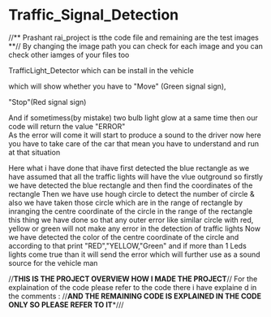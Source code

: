 # Traffic_Signal_Detection
//** Prashant rai_project is tthe code file and remaining are the test images **//
By changing the image path you can check for each image and you can check other iamges of your files too

TrafficLight_Detector  which can be install in the vehicle

which will show whether you have to "Move" (Green signal sign),

"Stop"(Red signal sign) 

And if sometimess(by mistake) two bulb light glow at a same time then our code will return the value "ERROR"  
As the error will come it will start to produce a sound to the driver
now here you have to take care of the car that mean you have to understand and run at that situation 

Here what i have done that ihave first detected the blue rectangle  as we have assumed that all the traffic lights will have the vlue outground
so firstly we have detected the blue rectangle and then find the coordinates of the rectangle
Then we have use hough circle to detect the number of circle 
& also we have taken those circle which are in the range of rectangle
by inranging the centre coordinate of the circle in the range of the rectangle
this thing we have done so that any outer error like 
similar circle with red, yellow or green will not make any error in the detection of traffic lights
Now we have detected the color of the centre coordinate of the circle 
and according to that print "RED","YELLOW,"Green"
and if more than 1 Leds lights come true 
than it will send the error which will further use as a sound source for the vehicle man

//**THIS IS THE PROJECT OVERVIEW HOW I MADE THE PROJECT**//
For the explaination of the code please refer to the code there i have explaine d in the comments :
//**AND THE REMAINING CODE IS EXPLAINED IN THE CODE ONLY SO PLEASE REFER TO IT***///

